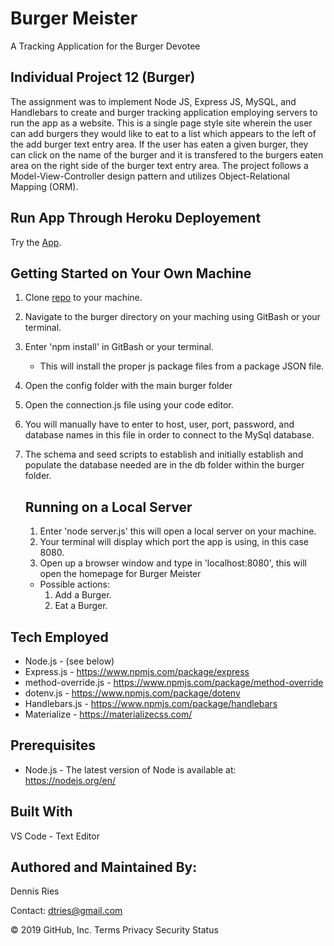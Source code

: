 # Burger Meister
A Tracking Application for the Burger Devotee

## Individual Project 12 (Burger) 

The assignment was to implement Node JS, Express JS, MySQL, and Handlebars to create and burger tracking application employing servers to run the app as a website. This is a single page style site wherein the user can add burgers they would like to eat to a list which appears to the left of the add burger text entry area. If the user has eaten a given burger, they can click on the name of the burger and it is transfered to the burgers eaten area on the right side of the burger text entry area. The project follows a Model-View-Controller design pattern and utilizes Object-Relational Mapping (ORM).

## Run App Through Heroku Deployement
Try the [App](https://evening-falls-21823.herokuapp.com/).
 
## Getting Started on Your Own Machine
1. Clone [repo](https://github.com/dtries/burger.git) to your machine. 
1. Navigate to the burger directory on your maching using GitBash or your terminal.
1. Enter 'npm install' in GitBash or your terminal.
   * This will install the proper js package files from a package JSON file.
1. Open the config folder with the main burger folder
1. Open the connection.js file using your code editor.
1. You will manually have to enter to host, user, port, password, and database names in this file in order to connect to the MySql database.
1. The schema and seed scripts to establish and initially establish and populate the database needed are in the db folder within the burger folder.
   
   ## Running on a Local Server
   1. Enter 'node server.js' this will open a local server on your machine. 
   1. Your terminal will display which port the app is using, in this case 8080.
   1. Open up a browser window and type in 'localhost:8080', this will open the homepage for Burger Meister
     * Possible actions:
       1. Add a Burger.       
       1. Eat a Burger.   
        
## Tech Employed
* Node.js - (see below)
* Express.js - https://www.npmjs.com/package/express
* method-override.js - https://www.npmjs.com/package/method-override
* dotenv.js - https://www.npmjs.com/package/dotenv
* Handlebars.js - https://www.npmjs.com/package/handlebars
* Materialize - https://materializecss.com/

## Prerequisites
* Node.js - The latest version of Node is available at: https://nodejs.org/en/

## Built With
VS Code - Text Editor
## Authored and Maintained By:
Dennis Ries

Contact: dtries@gmail.com

© 2019 GitHub, Inc.
Terms
Privacy
Security
Status
